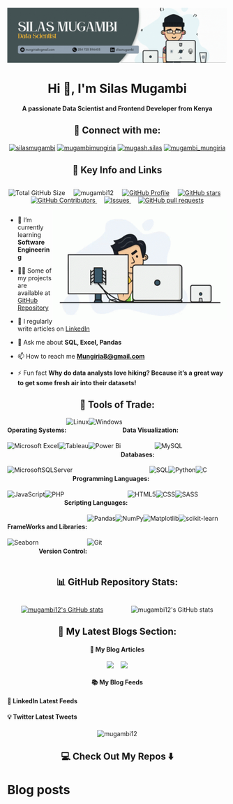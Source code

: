 ![logo](https://github.com/Mugambi12/Mugambi12/blob/main/Simple%20Professional.gif)
<br/>
<h1 align="center">Hi 👋, I'm Silas Mugambi</h1>
<h4 align="center">A passionate Data Scientist and Frontend Developer from Kenya</h4>



<h2 align="center">📱 Connect with me:</h2>
<p align="center">
<a href="https://linkedin.com/in/silasmugambi" target="blank"><img align="center" src="https://raw.githubusercontent.com/rahuldkjain/github-profile-readme-generator/master/src/images/icons/Social/linked-in-alt.svg" alt="silasmugambi" height="30" width="40"></a>
<a href="https://twitter.com/mugambimungiria" target="blank"><img align="center" src="https://raw.githubusercontent.com/rahuldkjain/github-profile-readme-generator/master/src/images/icons/Social/twitter.svg" alt="mugambimungiria" height="30" width="40"></a>
<a href="https://fb.com/mugash.silas" target="blank"><img align="center" src="https://raw.githubusercontent.com/rahuldkjain/github-profile-readme-generator/master/src/images/icons/Social/facebook.svg" alt="mugash.silas" height="30" width="40"></a>
<a href="https://instagram.com/mugambi_mungiria" target="blank"><img align="center" src="https://raw.githubusercontent.com/rahuldkjain/github-profile-readme-generator/master/src/images/icons/Social/instagram.svg" alt="mugambi_mungiria" height="30" width="40"></a>
</p>

<h2 align="center">💼 Key Info and Links</h2>

<div style="display: flex; flex-wrap: wrap; text-align: center;">

  <img src="https://img.shields.io/badge/Total%20Repository%20Size-10%20MB-green" alt="Total GitHub Size"> &nbsp; &nbsp;
  <img src="https://komarev.com/ghpvc/?username=mugambi12&label=Profile%20views&color=0e75b6&style=flat" alt="mugambi12"> &nbsp; &nbsp;
  [![GitHub Profile](https://img.shields.io/github/followers/Mugambi12?style=social)](https://github.com/Mugambi12) &nbsp; &nbsp;
  [![GitHub stars](https://img.shields.io/github/stars/Mugambi12/Public-Project-Materials?style=social)](https://github.com/Mugambi12/Public-Project-Materials)&nbsp; &nbsp;
  <a href="https://github.com/mugambi12/Mugambi12/graphs/contributors">
    <img alt="GitHub Contributors" src="https://img.shields.io/github/contributors/mugambi12/Mugambi12" />
  </a> &nbsp; &nbsp;
  <a href="https://github.com/Mugambi12/Public-Project-Materials/issues">
    <img alt="Issues" src="https://img.shields.io/github/issues/mugambi12/Public-Project-Materials?color=0088ff" />
  </a> &nbsp; &nbsp;
  <a href="https://github.com/Mugambi12/Public-Project-Materials/pulls">
    <img alt="GitHub pull requests" src="https://img.shields.io/github/issues-pr/mugambi12/Public-Project-Materials?color=0088ff" />
  </a>

</div>


<img align="right" width="400" alt="coding gif" src="./programmer.gif">

- 🌱 I’m currently learning **Software Engineering**

- 👨‍💻 Some of my projects are available at [GitHub Repository](https://github.com/Mugambi12?tab=repositories)

- 📝 I regularly write articles on [LinkedIn](https://www.linkedin.com/in/silasmugambi)

- 💬 Ask me about **SQL, Excel, Pandas**

- 📫 How to reach me **Mungiria8@gmail.com**

- ⚡ Fun fact **Why do data analysts love hiking? Because it’s a great way to get some fresh air into their datasets!**

<h2 align="center">🔧 Tools of Trade:</h2>

<div style="display: flex; flex-wrap: wrap; text-align: center;">

  <h4>Operating Systems:</h4>

  <img src="https://img.shields.io/badge/Linux-FCC624?style=for-the-badge&logo=linux&logoColor=black" alt="Linux">
  <img src="https://img.shields.io/badge/Windows-0078D6?style=for-the-badge&logo=windows&logoColor=white" alt="Windows">

  <h4>Data Visualization:</h4>

  <img src="https://img.shields.io/badge/Microsoft_Excel-217346?style=for-the-badge&logo=microsoft-excel&logoColor=white" alt="Microsoft Excel">
  <img src="https://img.shields.io/badge/Tableau-E97627?style=for-the-badge&logo=tableau&logoColor=white" alt="Tableau">
  <img src="https://img.shields.io/badge/power_bi-F2C811?style=for-the-badge&logo=powerbi&logoColor=black" alt="Power Bi">

  <h4>Databases:</h4>

  <img src="https://img.shields.io/badge/mysql-%2300f.svg?style=for-the-badge&logo=mysql&logoColor=white" alt="MySQL">
  <img src="https://img.shields.io/badge/Microsoft%20SQL%20Server-CC2927?style=for-the-badge&logo=microsoft%20sql%20server&logoColor=white" alt="MicrosoftSQLServer">

  <h4>Programming Languages:</h4>

  <img src="https://img.shields.io/badge/SQL-%23007ACC.svg?style=for-the-badge&logo=MySQL&logoColor=white" alt="SQL">
  <img src="https://img.shields.io/badge/python-3670A0?style=for-the-badge&logo=python&logoColor=ffdd54" alt="Python">
  <img src="https://img.shields.io/badge/c-%2300599C.svg?style=for-the-badge&logo=c&logoColor=white" alt="C">
  <img src="https://img.shields.io/badge/javascript-%23323330.svg?style=for-the-badge&logo=javascript&logoColor=%23F7DF1E" alt="JavaScript">
  <img src="https://img.shields.io/badge/php-%23777BB4.svg?style=for-the-badge&logo=php&logoColor=white" alt="PHP">

  <h4>Scripting Languages:</h4>

  <img src="https://img.shields.io/badge/html5-%23E34F26.svg?style=for-the-badge&logo=html5&logoColor=white" alt="HTML5">
  <img src="https://img.shields.io/badge/css-%231572B6.svg?style=for-the-badge&logo=css&logoColor=white" alt="CSS">
  <img src="https://img.shields.io/badge/SASS-hotpink.svg?style=for-the-badge&logo=SASS&logoColor=white" alt="SASS">

  <h4>FrameWorks and Libraries:</h4>

  <img src="https://img.shields.io/badge/pandas-%23150458.svg?style=for-the-badge&logo=pandas&logoColor=white" alt="Pandas">
  <img src="https://img.shields.io/badge/numpy-%23013243.svg?style=for-the-badge&logo=numpy&logoColor=white" alt="NumPy">
  <img src="https://img.shields.io/badge/Matplotlib-%23E24A33.svg?style=for-the-badge&logo=matplotlib&logoColor=white" alt="Matplotlib">
  <img src="https://img.shields.io/badge/scikit--learn-%23F7931E.svg?style=for-the-badge&logo=scikit-learn&logoColor=white" alt="scikit-learn">
  <img src="https://img.shields.io/badge/Seaborn-%08B2E3.svg?style=for-the-badge&logo=Seaborn&logoColor=white" alt="Seaborn">

  <h4>Version Control:</h4>

  <img src="https://img.shields.io/badge/git-%23F05033.svg?style=for-the-badge&logo=git&logoColor=white" alt="Git">
</div>

<h2 align="center">📊 GitHub Repository Stats:</h2>

<br />

<div style="display: flex; flex-wrap: wrap; text-align: center; justify-content: space-around;">

   <a href="https://github.com/anuraghazra/convoychat">
    <img src="https://github-readme-stats.vercel.app/api/top-langs/?username=mugambi12&langs_count=8&theme=jolly&layout=compact"  alt="mugambi12's GitHub stats">
  </a>

   <img src="https://github-readme-stats.vercel.app/api?username=mugambi12&show_icons=true&theme=radical" alt="mugambi12's GitHub stats">

</div>

<h2 align="center">📝 My Latest Blogs Section:</h2>

<h4 align="center">💬 My Blog Articles</h4>
<p align="center" align='right'>
  <a target="_blank"href="https://medium.com/@silasmmugambi"><img src="https://img.shields.io/badge/Medium%20-%231572B6.svg?&style=for-the-badge&logo=medium&logoColor=white" /></a>&nbsp;&nbsp;&nbsp;
  <a target="_blank"href="https://dev.to/silas.mugambi"><img src="https://img.shields.io/badge/dev.to-%2312100E.svg?&style=for-the-badge&logo=dev.to&logoColor=white" /></a>
</p>

<h4 align="center">📚 My Blog Feeds</h4>

<h4>🎯 LinkedIn Latest Feeds</h4>

<h4>💡 Twitter Latest Tweets</h4>


<p align="center"><img align="center" src="https://github-readme-streak-stats.herokuapp.com/?user=mugambi12&" alt="mugambi12" /></p>

<h2 align="center">💻 Check Out My Repos ⬇️</h2>


# Blog posts
<!-- BLOG-POST-LIST:START -->
<!-- BLOG-POST-LIST:END -->
